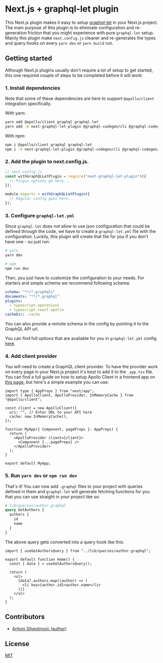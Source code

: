 # Next.js + graphql-let plugin

This Next.js plugin makes it easy to setup [graphql-let](https://github.com/piglovesyou/graphql-let) in your Next.js project. The main purpose of this plugin is to eliminate configuration and re-generation friction that you might experience with pure `graphql-let` setup. Mainly this plugin make `next.config.js` cleaner and re-generates the types and query hooks on every `yarn dev` or `yarn build` run.

## Getting started

Although Next.js plugins usually don't require a lot of setup to get started, this one required couple of steps to be completed before it will work:

### 1. Install dependencies

Note that some of these dependencies are here to support `@apollo/client` integration specifically.

With yarn:

```bash
yarn add @apollo/client graphql graphql-let
yarn add -D next-graphql-let-plugin @graphql-codegen/cli @graphql-codegen/import-types-preset @graphql-codegen/typescript @graphql-codegen/typescript-operations @graphql-codegen/typescript-react-apollo
```

With npm:

```bash
npm i @apollo/client graphql graphql-let
npm i -D next-graphql-let-plugin @graphql-codegen/cli @graphql-codegen/import-types-preset @graphql-codegen/typescript @graphql-codegen/typescript-operations @graphql-codegen/typescript-react-apollo
```

### 2. Add the plugin to next.config.js.

```js
// next.config.js
const withGraphQLLetPlugin = require("next-graphql-let-plugin")({
  // Plugin options go here...
});

module.exports = withGraphQLLetPlugin({
  // Regular config goes here...
});
```

### 3. Configure `graphql-let.yml`

Since `graphql-let` does not allow to use json configuration that could be defined through the code, we have to create a `graphql-let.yml` file with the configuration. Luckily, this plugin will create that file for you if you don't have one - su just run:

```bash
# yarn
yarn dev

# npm
npm run dev
```

Then, you just have to customize the configuration to your needs. For starters and simple schema we recommend following schema:

```yml
schema: "**/*.graphqls"
documents: "**/*.graphql"
plugins:
  - typescript-operations
  - typescript-react-apollo
cacheDir: .cache
```

You can also provide a remote schema in the config by pointing it to the GraphQL API url.

You can find full options that are available for you in `graphql-let.yml` config [here](https://github.com/piglovesyou/graphql-let).

### 4. Add client provider

You will need to create a GraphQL client provider. To have the provider work on every page in your Next.js project it's best to add it to the `_app.tsx` file. You can find a full guide on how to setup Apollo Client in a frontend app on [this page](https://www.apollographql.com/docs/react/get-started/), but here's a simple example you can use:

```tsx
import type { AppProps } from "next/app";
import { ApolloClient, ApolloProvider, InMemoryCache } from "@apollo/client";

const client = new ApolloClient({
  uri: "", // Enter URL to your API here
  cache: new InMemoryCache(),
});

function MyApp({ Component, pageProps }: AppProps) {
  return (
    <ApolloProvider client={client}>
      <Component {...pageProps} />
    </ApolloProvider>
  );
}

export default MyApp;
```

### 5. Run `yarn dev` or `npm run dev`

That's it! You can now add `.graphql` files to your project with queries defined in them and `graphql-let` will generate fetching functions for you that you can use straight in your project like so:

```graphql
# lib/queries/author.graphql
query GetAuthors {
  authors {
    id
    name
  }
}
```

The above query gets converted into a query hook like this:

```tsx
import { useGetAuthorsQuery } from "../lib/queries/author.graphql";

export default function Home() {
  const { data } = useGetAuthorsQuery();

  return (
    <ul>
      {data?.authors.map((author) => (
        <li key={author.id}>author.name</li>
      ))}
    </ul>
  );
}
```

## Contributors

- [Antoni Silvestrovic (author)](https://github.com/bring-shrubbery)

## License

[MIT](https://github.com/bring-shrubbery/next-graphql-let-plugin/blob/main/LICENSE)
